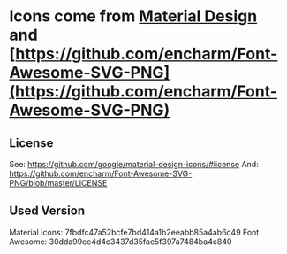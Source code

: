 # Icons come from [Material Design](material.io) and [https://github.com/encharm/Font-Awesome-SVG-PNG](https://github.com/encharm/Font-Awesome-SVG-PNG)

## License
See: https://github.com/google/material-design-icons/#license
And: https://github.com/encharm/Font-Awesome-SVG-PNG/blob/master/LICENSE

## Used Version
Material Icons: 7fbdfc47a52bcfe7bd414a1b2eeabb85a4ab6c49
Font Awesome: 30dda99ee4d4e3437d35fae5f397a7484ba4c840